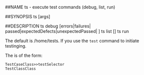 ##NAME
  ts - execute test commands (debug, list, run)

##SYNOPSIS
  ts <command> [args]

##DESCRIPTION
  ts debug [errors|failures|
    passed|expectedDefects|unexpectedPassed|
    <test-spec>]
  ts list [<ds-level>]
  ts run

  The default <test-path> is /home/tests. If you use 
  the `test` command to initiate testinging.

  The <test-spec> is of the form:

    TestCaseClass>>testSelector
    TestClassClass
